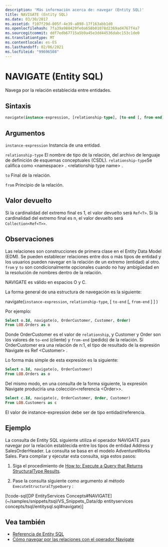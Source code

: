 ```yaml
---
description: 'Más información acerca de: navegar (Entity SQL)'
title: NAVIGATE (Entity SQL)
ms.date: 03/30/2017
ms.assetid: f107f29d-005f-4e39-a898-17f163abb1d0
ms.openlocfilehash: 7fa39a988429fe0a658b01078d2369ad4767f4a7
ms.sourcegitcommit: ddf7edb67715a5b9a45e3dd44536dabc153c1de0
ms.translationtype: MT
ms.contentlocale: es-ES
ms.lasthandoff: 02/06/2021
ms.locfileid: "99696508"
---
```

# <a name="navigate-entity-sql"></a>NAVIGATE (Entity SQL)

Navega por la relación establecida entre entidades.

## <a name="syntax"></a>Sintaxis

```sql
navigate(instance-expression, [relationship-type], [to-end [, from-end] ])
```

## <a name="arguments"></a>Argumentos

`instance-expression` Instancia de una entidad.

`relationship-type` El nombre de tipo de la relación, del archivo de lenguaje de definición de esquemas conceptuales (CSDL). `relationship-type`Se califica como \<namespace> . \<relationship type name> .

`to` Final de la relación.

`from` Principio de la relación.

## <a name="return-value"></a>Valor devuelto

Si la cardinalidad del extremo final es 1, el valor devuelto será `Ref<T>`. Si la cardinalidad del extremo final es n, el valor devuelto será `Collection<Ref<T>>`.

## <a name="remarks"></a>Observaciones

Las relaciones son construcciones de primera clase en el Entity Data Model (EDM). Se pueden establecer relaciones entre dos o más tipos de entidad y los usuarios pueden navegar en la relación de un extremo (entidad) al otro. `from` y `to` son condicionalmente opcionales cuando no hay ambigüedad en la resolución de nombres dentro de la relación.

NAVIGATE es válido en espacios O y C.

La forma general de una estructura de navegación es la siguiente:

navigate(`instance-expression`, `relationship-type`, [ `to-end` [, `from-end` ] ] )

Por ejemplo:

```sql
Select o.Id, navigate(o, OrderCustomer, Customer, Order)
From LOB.Orders as o
```

Donde OrderCustomer es el valor de `relationship`, y Customer y Order son los valores de `to-end` (cliente) y `from-end` (pedido) de la relación. Si OrderCustomer era una relación de n:1, el tipo de resultado de la expresión Navigate es Ref \<Customer> .

Lo forma más simple de esta expresión es la siguiente:

```sql
Select o.Id, navigate(o, OrderCustomer)
From LOB.Orders as o
```

Del mismo modo, en una consulta de la forma siguiente, la expresión Navigate produciría una colección<referencia \<Order>>.

```sql
Select c.Id, navigate(c, OrderCustomer, Order, Customer)
From LOB.Customers as c
```

El valor de instance-expression debe ser de tipo entidad/referencia.

## <a name="example"></a>Ejemplo

La consulta de Entity SQL siguiente utiliza el operador NAVIGATE para navegar por la relación establecida entre los tipos de entidad Address y SalesOrderHeader. La consulta se basa en el modelo AdventureWorks Sales. Para compilar y ejecutar esta consulta, siga estos pasos:

1. Siga el procedimiento de [How to: Execute a Query that Returns StructuralType Results](../how-to-execute-a-query-that-returns-structuraltype-results.md).

2. Pase la consulta siguiente como argumento al método `ExecuteStructuralTypeQuery` :

 [!code-sql[DP EntityServices Concepts#NAVIGATE](~/samples/snippets/tsql/VS_Snippets_Data/dp entityservices concepts/tsql/entitysql.sql#navigate)]

## <a name="see-also"></a>Vea también

- [Referencia de Entity SQL](entity-sql-reference.md)
- [Cómo navegar por las relaciones con el operador Navigate](navigate-entity-sql.md)
